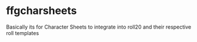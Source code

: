 # ffgcharsheets
Basically its for Character Sheets to integrate into roll20 and their respective roll templates
